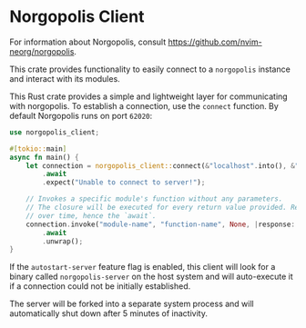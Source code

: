 # Norgopolis Client

For information about Norgopolis, consult https://github.com/nvim-neorg/norgopolis.

This crate provides functionality to easily connect to a `norgopolis` instance and interact with
its modules.

This Rust crate provides a simple and lightweight layer for communicating with norgopolis.
To establish a connection, use the `connect` function. By default Norgopolis runs on port `62020`:

```rs
use norgopolis_client;

#[tokio::main]
async fn main() {
    let connection = norgopolis_client::connect(&"localhost".into(), &"62020".into())
        .await
        .expect("Unable to connect to server!");

    // Invokes a specific module's function without any parameters.
    // The closure will be executed for every return value provided. Return values are streamed back
    // over time, hence the `await`.
    connection.invoke("module-name", "function-name", None, |response: YourExpectedResponse| println!("{:#?}", response))
        .await
        .unwrap();
}
```

If the `autostart-server` feature flag is enabled, this client will look for a binary called `norgopolis-server`
on the host system and will auto-execute it if a connection could not be initially established.

The server will be forked into a separate system process and will automatically shut down after 5 minutes
of inactivity.
